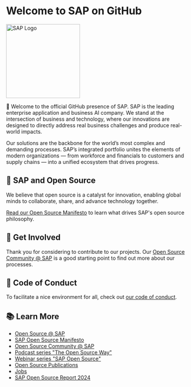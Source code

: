 # Welcome to SAP on GitHub

<img src="https://www.sap.com/content/dam/application/shared/logos/sap-logo-svg.svg" alt="SAP Logo" width="200" />

:wave: Welcome to the official GitHub presence of SAP. SAP is the leading enterprise application and business AI company. We stand at the intersection of business and technology, where our innovations are designed to directly address real business challenges and produce real-world impacts.

Our solutions are the backbone for the world’s most complex and demanding processes. SAP’s integrated portfolio unites the elements of modern organizations — from workforce and financials to customers and supply chains — into a unified ecosystem that drives progress.

## :handshake: SAP and Open Source

We believe that open source is a catalyst for innovation, enabling global minds to collaborate, share, and advance technology together.

[Read our Open Source Manifesto](https://www.sap.com/documents/2024/05/ec7cc67d-bf7e-0010-bca6-c68f7e60039b.html) to learn what drives SAP's open source philosophy.

## :busts_in_silhouette: Get Involved

Thank you for considering to contribute to our projects.
Our [Open Source Community @ SAP](https://pages.community.sap.com/topics/open-source) is a good starting point to find out more about our processes.

## :blue_heart: Code of Conduct

To facilitate a nice environment for all, check out [our code of conduct](https://github.com/sap/.github/blob/main/CODE_OF_CONDUCT.md).

## :books: Learn More

- [Open Source @ SAP](https://opensource.sap.com)
- [SAP Open Source Manifesto](https://github.com/SAP/open-source-manifesto)
- [Open Source Community @ SAP](https://pages.community.sap.com/topics/open-source)
- [Podcast series "The Open Source Way"](https://podcast.opensap.info/open-source-way/)
- [Webinar series "SAP Open Source"](https://webinars.sap.com/ospo-webinar-series/en/home)
- [Open Source Publications](https://pages.community.sap.com/topics/open-source/publications)
- [Jobs](https://jobs.sap.com/search/?q=%22open+source%22)
- [SAP Open Source Report 2024](https://d.dam.sap.com/a/wxgtG2E/SAP%20Open%20Source%202024%20Report.pdf)